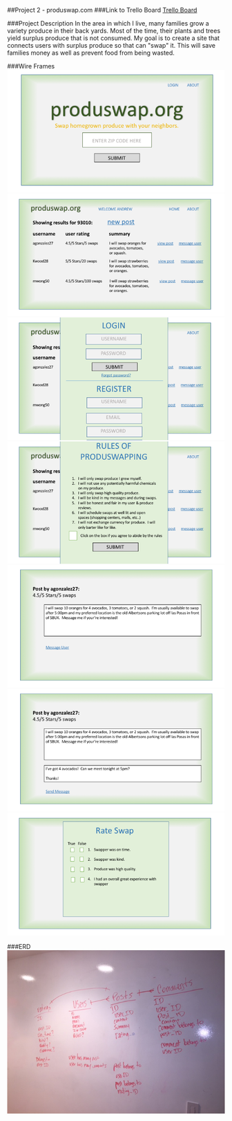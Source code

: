 ##Project 2 - produswap.com 
###Link to Trello Board 
[Trello Board](https://trello.com/b/q73Ggbtf/project-2-produswap-com)

###Project Description 
In the area in which I live, many families grow a variety produce in their back yards.  Most of the time, their plants and trees yield surplus produce that is not consumed.  My goal is to create a site that connects users with surplus produce so that can "swap" it.  This will save families money as well as prevent food from being wasted.  

###Wire Frames 
![page 1]( https://github.com/agonzalez27/project2_produswap-org/blob/master/markdown_assets/Slide1.png "Page 1")
![page 2]( https://github.com/agonzalez27/project2_produswap-org/blob/master/markdown_assets/Slide2.png "Page 2")
![page 3]( https://github.com/agonzalez27/project2_produswap-org/blob/master/markdown_assets/Slide3.png "Page 3")
![page 4]( https://github.com/agonzalez27/project2_produswap-org/blob/master/markdown_assets/Slide4.png "Page 4")
![page 5]( https://github.com/agonzalez27/project2_produswap-org/blob/master/markdown_assets/Slide5.png "Page 5")
![page 6]( https://github.com/agonzalez27/project2_produswap-org/blob/master/markdown_assets/Slide6.png "Page 6")
![page 7]( https://github.com/agonzalez27/project2_produswap-org/blob/master/markdown_assets/Slide7.png "Page 7")

###ERD
![ERD]( https://github.com/agonzalez27/project2_produswap-org/blob/master/markdown_assets/erd.JPG "ERD")

